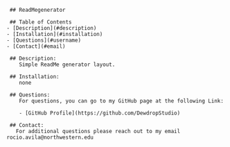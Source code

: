 
    
     ## ReadMegenerator

     ## Table of Contents
    - [Description](#description)
    - [Installation](#installation)
    - [Questions](#username)
    - [Contact](#email)

     ## Description:
        Simple ReadMe generator layout.

     ## Installation:
        none

     ## Questions:
        For questions, you can go to my GitHub page at the following Link:
    
        - [GitHub Profile](https://github.com/DewdropStudio)

     ## Contact:
       For additional questions please reach out to my email rocio.avila@northwestern.edu

  